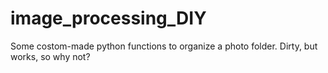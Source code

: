 # image_processing_DIY
Some costom-made python functions to organize a photo folder. Dirty, but works, so why not?
